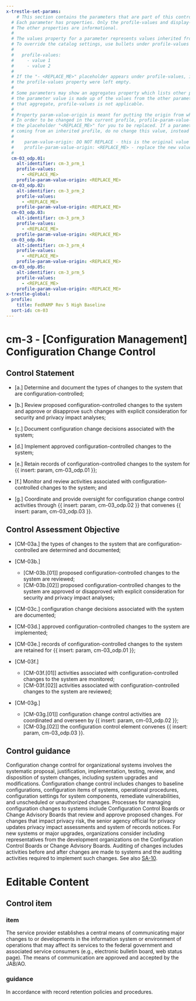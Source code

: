 ```yaml
---
x-trestle-set-params:
    # This section contains the parameters that are part of this control.
  # Each parameter has properties. Only the profile-values and display-name properties are editable.
  # The other properties are informational.
  #
  # The values property for a parameter represents values inherited from the OSCAL catalog.
  # To override the catalog settings, use bullets under profile-values as shown below:
  #
  #   profile-values:
  #     - value 1
  #     - value 2
  #
  # If the "- <REPLACE_ME>" placeholder appears under profile-values, it is the same as if
  # the profile-values property were left empty.
  #
  # Some parameters may show an aggregates property which lists other parameters. This means
  # the parameter value is made up of the values from the other parameters. For parameters
  # that aggregate, profile-values is not applicable.
  #
  # Property param-value-origin is meant for putting the origin from where that parameter comes from.
  # In order to be changed in the current profile, profile-param-value-origin property will be displayed with
  # the placeholder "<REPLACE_ME>" for you to be replaced. If a parameter already has a param-value-origin
  # coming from an inherited profile, do no change this value, instead use profile-param-value-origin as follows:
  #
  #    param-value-origin: DO NOT REPLACE - this is the original value
  #    profile-param-value-origin: <REPLACE_ME> - replace the new value required HERE
  #
  cm-03_odp.01:
    alt-identifier: cm-3_prm_1
    profile-values:
      - <REPLACE_ME>
    profile-param-value-origin: <REPLACE_ME>
  cm-03_odp.02:
    alt-identifier: cm-3_prm_2
    profile-values:
      - <REPLACE_ME>
    profile-param-value-origin: <REPLACE_ME>
  cm-03_odp.03:
    alt-identifier: cm-3_prm_3
    profile-values:
      - <REPLACE_ME>
    profile-param-value-origin: <REPLACE_ME>
  cm-03_odp.04:
    alt-identifier: cm-3_prm_4
    profile-values:
      - <REPLACE_ME>
    profile-param-value-origin: <REPLACE_ME>
  cm-03_odp.05:
    alt-identifier: cm-3_prm_5
    profile-values:
      - <REPLACE_ME>
    profile-param-value-origin: <REPLACE_ME>
x-trestle-global:
  profile:
    title: FedRAMP Rev 5 High Baseline
  sort-id: cm-03
---
```


# cm-3 - \[Configuration Management\] Configuration Change Control

## Control Statement

- \[a.\] Determine and document the types of changes to the system that are configuration-controlled;

- \[b.\] Review proposed configuration-controlled changes to the system and approve or disapprove such changes with explicit consideration for security and privacy impact analyses;

- \[c.\] Document configuration change decisions associated with the system;

- \[d.\] Implement approved configuration-controlled changes to the system;

- \[e.\] Retain records of configuration-controlled changes to the system for {{ insert: param, cm-03_odp.01 }};

- \[f.\] Monitor and review activities associated with configuration-controlled changes to the system; and

- \[g.\] Coordinate and provide oversight for configuration change control activities through {{ insert: param, cm-03_odp.02 }} that convenes {{ insert: param, cm-03_odp.03 }}.

## Control Assessment Objective

- \[CM-03a.\] the types of changes to the system that are configuration-controlled are determined and documented;

- \[CM-03b.\]

  - \[CM-03b.[01]\] proposed configuration-controlled changes to the system are reviewed;
  - \[CM-03b.[02]\] proposed configuration-controlled changes to the system are approved or disapproved with explicit consideration for security and privacy impact analyses;

- \[CM-03c.\] configuration change decisions associated with the system are documented;

- \[CM-03d.\] approved configuration-controlled changes to the system are implemented;

- \[CM-03e.\] records of configuration-controlled changes to the system are retained for {{ insert: param, cm-03_odp.01 }};

- \[CM-03f.\]

  - \[CM-03f.[01]\] activities associated with configuration-controlled changes to the system are monitored;
  - \[CM-03f.[02]\] activities associated with configuration-controlled changes to the system are reviewed;

- \[CM-03g.\]

  - \[CM-03g.[01]\] configuration change control activities are coordinated and overseen by {{ insert: param, cm-03_odp.02 }};
  - \[CM-03g.[02]\] the configuration control element convenes {{ insert: param, cm-03_odp.03 }}.

## Control guidance

Configuration change control for organizational systems involves the systematic proposal, justification, implementation, testing, review, and disposition of system changes, including system upgrades and modifications. Configuration change control includes changes to baseline configurations, configuration items of systems, operational procedures, configuration settings for system components, remediate vulnerabilities, and unscheduled or unauthorized changes. Processes for managing configuration changes to systems include Configuration Control Boards or Change Advisory Boards that review and approve proposed changes. For changes that impact privacy risk, the senior agency official for privacy updates privacy impact assessments and system of records notices. For new systems or major upgrades, organizations consider including representatives from the development organizations on the Configuration Control Boards or Change Advisory Boards. Auditing of changes includes activities before and after changes are made to systems and the auditing activities required to implement such changes. See also [SA-10](#sa-10).

# Editable Content

<!-- Make additions and edits below -->
<!-- The above represents the contents of the control as received by the profile, prior to additions. -->
<!-- If the profile makes additions to the control, they will appear below. -->
<!-- The above markdown may not be edited but you may edit the content below, and/or introduce new additions to be made by the profile. -->
<!-- If there is a yaml header at the top, parameter values may be edited. Use --set-parameters to incorporate the changes during assembly. -->
<!-- The content here will then replace what is in the profile for this control, after running profile-assemble. -->
<!-- The added parts in the profile for this control are below.  You may edit them and/or add new ones. -->
<!-- Each addition must have a heading either of the form ## Control my_addition_name -->
<!-- or ## Part a. (where the a. refers to one of the control statement labels.) -->
<!-- "## Control" parts are new parts added after the statement part. -->
<!-- "## Part" parts are new parts added into the top-level statement part with that label. -->
<!-- Subparts may be added with nested hash levels of the form ### My Subpart Name -->
<!-- underneath the parent ## Control or ## Part being added -->
<!-- See https://oscal-compass.github.io/compliance-trestle/tutorials/ssp_profile_catalog_authoring/ssp_profile_catalog_authoring for guidance. -->

## Control item

### item

The service provider establishes a central means of communicating major changes to or developments in the information system or environment of operations that may affect its services to the federal government and associated service consumers (e.g., electronic bulletin board, web status page). The means of communication are approved and accepted by the JAB/AO.

### guidance

In accordance with record retention policies and procedures.
